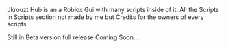 Jkrouzt Hub is an a Roblox Gui with many scripts inside of it.
All the Scripts in Scripts section not made by me but Credits for the owners of every scripts.

Still in Beta version full release Coming Soon...

